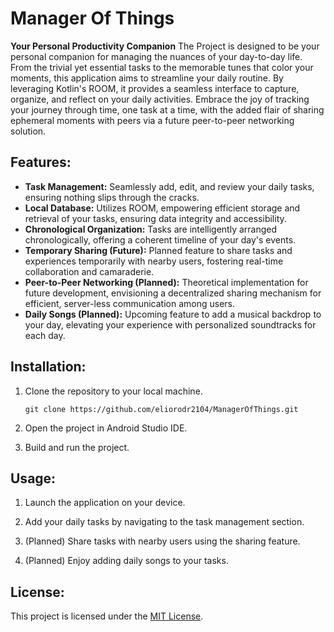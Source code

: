 # Manager Of Things

**Your Personal Productivity Companion**
The Project is designed to be your personal companion for managing the nuances of your day-to-day life. From the trivial yet essential tasks to the memorable tunes that color your moments, this application aims to streamline your daily routine. By leveraging Kotlin's ROOM, it provides a seamless interface to capture, organize, and reflect on your daily activities. Embrace the joy of tracking your journey through time, one task at a time, with the added flair of sharing ephemeral moments with peers via a future peer-to-peer networking solution.


## Features:

- **Task Management:** Seamlessly add, edit, and review your daily tasks, ensuring nothing slips through the cracks.
- **Local Database:** Utilizes ROOM, empowering efficient storage and retrieval of your tasks, ensuring data integrity and accessibility.
- **Chronological Organization:** Tasks are intelligently arranged chronologically, offering a coherent timeline of your day's events.
- **Temporary Sharing (Future):** Planned feature to share tasks and experiences temporarily with nearby users, fostering real-time collaboration and camaraderie.
- **Peer-to-Peer Networking (Planned):** Theoretical implementation for future development, envisioning a decentralized sharing mechanism for efficient, server-less communication among users.
- **Daily Songs (Planned):** Upcoming feature to add a musical backdrop to your day, elevating your experience with personalized soundtracks for each day.


## Installation:

1. Clone the repository to your local machine.
   ```
   git clone https://github.com/eliorodr2104/ManagerOfThings.git
   ```

2. Open the project in Android Studio IDE.

3. Build and run the project.


## Usage:

1. Launch the application on your device.

2. Add your daily tasks by navigating to the task management section.

3. (Planned) Share tasks with nearby users using the sharing feature.

4. (Planned) Enjoy adding daily songs to your tasks.


## License:
This project is licensed under the [MIT License](LICENSE).
